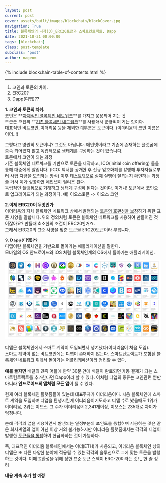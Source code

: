 ```yaml
---
layout: post
current: post
cover: assets/built/images/blockchain/blockCover.jpg
navigation: True
title: 블록체인의 시작(3)_ERC20토큰과 스마트컨트랙트, Dapp 
date: 2021-10-31 00:00:00
tags: [blockchain]
class: post-template
subclass: 'post'
author: nageom
---
```

{% include blockchain-table-of-contents.html %}
* * *
1. 코인과 토큰의 차이.
2. ERC20? 
3. Dapp(디앱)?? 


**1. 코인과 토큰의 차이.**<br>
코인은 **<U>자체적인 블록체인 네트워크</U>**를 가지고 웅용되어 지는 것<br>
토큰은 코인의 **<U>기존 블록체인 네트워크</U>**를 차용해서 운용되어 지는 것이다. <br>
대표적인 비트코인, 이더리움 등을 제외한 대부분은 토큰이다. (이더리움의 코인 이름은 이더..!) <br>

그렇다고 영원히 토큰이냐? 그것도 아닙니다. 메인넷이라고 기존에 존재하는 플랫폼에 종속 되어있지 않고
독립적으로 생태계를 구성하는 것이 있습니다.<br>
토큰에서 코인이 되는 과정 <BR>
기존 블록체인 네트워크를 기반으로 토큰을 제작하고, ICO(initial coin offering) 들을 통해 대중에게 알립니다.
(ICO: 백서를 공개한 후 신규 암호화폐를 발행해 투자자들로부터 사업 자금을 모집하는 방식)
이후 테스트넷으로 실제 실행이 잘되는지 확인하는 과정을 거쳐 이가 성공하면 메인넷이 릴리즈 된다.<br>
독립적인 플랫폼으로 거래하고 생태계 구성이 된다는 것이다. 이거시! 토큰에서 코인으로 업그레이드가 되는 과정이다.
예) 이오스토큰 -> 이오스 코인

**2.이제 ERC20이 무엇인가**<BR>
이더리움의 자체 블록체인 네트워크 상에서 발행되는 <U>토큰의 호환성을 보장</U>하기 위한 표준 사양을 말합니다. 
위의 정의처럼 토큰은 블록체인 네트워크를 사용하여 만들어진 것이잖아요? 만들때 최소한의 조건이 ERC20인거죠.  
그래서 ERC20의 표준 사양을 맞춘 토큰을 ERC20토큰이라 부릅니다. 


**3. Dapp(디앱)??**<br>
디앱이란 블록체인을 기반으로 돌아가는 애플리케이션을 말한다.<br>
모바일의 OS 안드로이드와 iOS 처럼 블록체인계의 OS에서 돌아가는 애플리케이션.

![ex_screenshot](../../assets/built/images/blockchain/blockchain3.png)

디앱은 블록체인에서 스마트 계약이 도입되면서 생겨났다(이더리움이 처음 도입).<BR> 스마트 계약이 없는 비트코인에는 디앱이 존재하지 않는다.
스마트컨트랙트가 포함된 블록체인 네트워크 위에서 돌아가는 어플리케이션이라 정리할 수 있다. <br><BR>
**예를 들자면** 배달의 민족 어플에 만약 30분 안에 배달이 완료되면 자동 결제가 되는 스마트컨트랙트를 추가한다면 Dapp이라 할 수 있다.
이처럼 디앱의 종류는 코인관련 뿐만 아니라 **안드로이드의 앱처럼 모든 앱**이 될 수 있다. <br>

현재 여러 블록체인 플랫폼들이 있는데 대표주자가 이더리움이다. 처음 블록체인에 스마트 계약을 도입하며
디앱을 탄생시킨게 이더리움이기도하고 디앱 수로 봤을때도 1위가 이더리움, 2위는 이오스. 그 수가 
이더리움이 2,341개이상, 이오스는 235개로 차이가 엄청나다. 

본래 각각의 앱을 사용하면서 발생되는 일정부분의 포인트를 통합하여 사용하는 것은 같은 회사계열의 앱이 아닌 이상 거의 불가능하지만
이더리움 플랫폼에서는 각각의 디앱이 발행한 <U>토큰들을 통합</U>하여 현금화하는 것이 가능하다.

즉, 대표적인 이더리움 블록체인에서는 이더(ETH)가 사용되고, 
이더리움 블록체인 상의 디앱은 또 다른 다양한 분야에 적용될 수 있는 
각각의 솔루션으로 그에 맞는 토큰을 발행하는 것이다. 이때 호환성을 위해 정한 표준 토큰 스펙이 ERC-20이라는 것! _ 한 줄 정리






**내용 계속 추가 할 예정**

